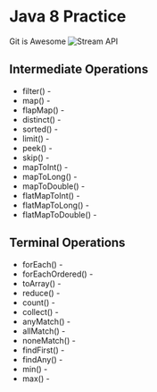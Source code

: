 # Java 8 Practice
Git is Awesome
![Stream API](https://github.com/dhan-profile/java-8/assets/29054766/790555fa-222a-4dd2-a63a-2cfb0f8652c6)


## Intermediate Operations
- filter() - 
- map() - 
- flapMap() - 
- distinct() - 
- sorted() - 
- limit() - 
- peek() - 
- skip() - 
- mapToInt() - 
- mapToLong() - 
- mapToDouble() - 
- flatMapToInt() - 
- flatMapToLong() - 
- flatMapToDouble() - 

## Terminal Operations
- forEach() - 
- forEachOrdered() - 
- toArray() - 
- reduce() - 
- count() - 
- collect() - 
- anyMatch() - 
- allMatch() - 
- noneMatch() - 
- findFirst() - 
- findAny() - 
- min() - 
- max() - 
